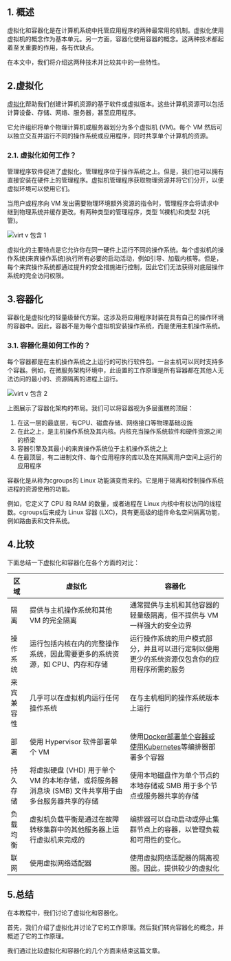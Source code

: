 ## 1. 概述

虚拟化和容器化是在计算机系统中托管应用程序的两种最常用的机制。虚拟化使用虚拟机的概念作为基本单元。另一方面，容器化使用容器的概念。这两种技术都起着至关重要的作用，各有优缺点。

在本文中，我们将介绍这两种技术并比较其中的一些特性。

## 2.虚拟化

[虚拟化](https://www.baeldung.com/cs/virtualization-intro)帮助我们创建计算机资源的基于软件或虚拟版本。这些计算机资源可以包括计算设备、存储、网络、服务器，甚至应用程序。

它允许组织将单个物理计算机或服务器划分为多个虚拟机 (VM)。每个 VM 然后可以独立交互并运行不同的操作系统或应用程序，同时共享单个计算机的资源。

### 2.1. 虚拟化如何工作？

管理程序软件促进了虚拟化。管理程序位于操作系统之上。但是，我们也可以拥有直接安装在硬件上的管理程序。虚拟机管理程序获取物理资源并将它们分开，以便虚拟环境可以使用它们。

当用户或程序向 VM 发出需要物理环境额外资源的指令时，管理程序会将请求中继到物理系统并缓存更改。有两种类型的管理程序，类型 1(裸机)和类型 2(托管)。

![virt v 包含 1](https://www.baeldung.com/wp-content/uploads/sites/4/2020/07/virt-v-contain-1.png)

虚拟化的主要特点是它允许你在同一硬件上运行不同的操作系统。每个虚拟机的操作系统(来宾操作系统)执行所有必要的启动活动，例如引导、加载内核等。但是，每个来宾操作系统都通过提升的安全措施进行控制，因此它们无法获得对底层操作系统的完全访问权限。

## 3.容器化

容器化是虚拟化的轻量级替代方案。这涉及将应用程序封装在具有自己的操作环境的容器中。因此，容器不是为每个虚拟机安装操作系统，而是使用主机操作系统。

### 3.1. 容器化是如何工作的？

每个容器都是在主机操作系统之上运行的可执行软件包。一台主机可以同时支持多个容器。例如，在微服务架构环境中，此设置的工作原理是所有容器都在其他人无法访问的最小的、资源隔离的进程上运行。

![virt v 包含 2](https://www.baeldung.com/wp-content/uploads/sites/4/2020/07/virt-v-contain-2.png)

上图展示了容器化架构的布局。我们可以将容器视为多层蛋糕的顶层：

1.  在这一层的最底层，有CPU、磁盘存储、网络接口等物理基础设施
2.  在此之上，是主机操作系统及其内核。内核充当操作系统软件和硬件资源之间的桥梁
3.  容器引擎及其最小的来宾操作系统位于主机操作系统之上
4.  在最顶层，有二进制文件、每个应用程序的库以及在其隔离用户空间上运行的应用程序

容器化是从称为cgroups的 Linux 功能演变而来的。它是用于隔离和控制操作系统进程的资源使用的功能。

例如，它定义了 CPU 和 RAM 的数量，或者进程在 Linux 内核中有权访问的线程数。cgroups后来成为 Linux 容器 (LXC)，具有更高级的组件命名空间隔离功能，例如路由表和文件系统。

## 4.比较

下面总结一下虚拟化和容器化在各个方面的对比：

| 区域       | 虚拟化                                                       | 容器化                                                       |
| ---------- | ------------------------------------------------------------ | ------------------------------------------------------------ |
| 隔离       | 提供与主机操作系统和其他 VM 的完全隔离                       | 通常提供与主机和其他容器的轻量级隔离，但不提供与 VM 一样强大的安全边界 |
| 操作系统   | 运行包括内核在内的完整操作系统，因此需要更多的系统资源，如 CPU、内存和存储 | 运行操作系统的用户模式部分，并且可以进行定制以使用更少的系统资源仅包含你的应用程序所需的服务 |
| 来宾兼容性 | 几乎可以在虚拟机内运行任何操作系统                           | 在与主机相同的操作系统版本上运行                             |
| 部署       | 使用 Hypervisor 软件部署单个 VM                              | 使用[Docker部署单个容器或使用](https://www.baeldung.com/docker-java-api)[Kubernetes](https://www.baeldung.com/kubernetes)等编排器部署多个容器 |
| 持久存储   | 将虚拟硬盘 (VHD) 用于单个 VM 的本地存储，或将服务器消息块 (SMB) 文件共享用于由多台服务器共享的存储 | 使用本地磁盘作为单个节点的本地存储或 SMB 用于多个节点或服务器共享的存储 |
| 负载均衡   | 虚拟机负载平衡是通过在故障转移集群中的其他服务器上运行虚拟机来完成的 | 编排器可以自动启动或停止集群节点上的容器，以管理负载和可用性的变化。 |
| 联网       | 使用虚拟网络适配器                                           | 使用虚拟网络适配器的隔离视图。因此，提供较少的虚拟化         |

## 5.总结

在本教程中，我们讨论了虚拟化和容器化。

首先，我们介绍了虚拟化并讨论了它的工作原理。然后我们转向容器化的概念，并概述了它的工作原理。

我们通过比较虚拟化和容器化的几个方面来结束这篇文章。